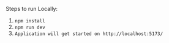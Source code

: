 Steps to run Locally:

1. `npm install`
2. `npm run dev`
3. `Application will get started on http://localhost:5173/`
